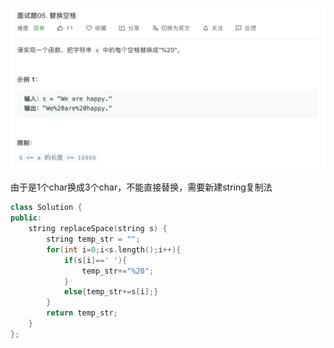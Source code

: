 ![题目](pictures/5.png)

由于是1个char换成3个char，不能直接替换，需要新建string复制法

```c++
class Solution {
public:
    string replaceSpace(string s) {
        string temp_str = "";
        for(int i=0;i<s.length();i++){
            if(s[i]==' '){
                temp_str+="%20";
            }
            else{temp_str+=s[i];}
        }
        return temp_str;
    }
};
```





